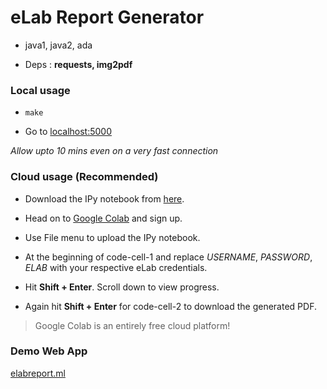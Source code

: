# eLab Report Generator

- java1, java2, ada

- Deps : __requests, img2pdf__

### Local usage

- ```make```

- Go to [localhost:5000](http://localhost:5000)

_Allow upto 10 mins even on a very fast connection_

### Cloud usage (Recommended)

- Download the IPy notebook from [here](https://drive.google.com/file/d/1lygxHEzapqqRFKgBxy_gRsjFK2ldGX-B/view?usp=sharing).

- Head on to [Google Colab](https://colab.research.google.com) and sign up.

- Use File menu to upload the IPy notebook.

- At the beginning of code-cell-1 and replace *USERNAME*, *PASSWORD*, *ELAB* with your respective eLab credentials.

- Hit **Shift + Enter**.
  Scroll down to view progress.
  
- Again hit **Shift + Enter** for code-cell-2 to download the generated PDF.

>Google Colab is an entirely free cloud platform!

### Demo Web App

[elabreport.ml](http://elabreport.ml)
